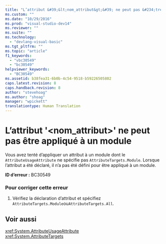 ```yaml
---
title: "L’attribut &#39;&lt;nom_attribut&gt;&#39; ne peut pas &#234;tre appliqu&#233; &#224; un module | Microsoft Docs"
ms.custom: ""
ms.date: "10/29/2016"
ms.prod: "visual-studio-dev14"
ms.reviewer: ""
ms.suite: ""
ms.technology: 
  - "devlang-visual-basic"
ms.tgt_pltfrm: ""
ms.topic: "article"
f1_keywords: 
  - "vbc30549"
  - "bc30549"
helpviewer_keywords: 
  - "BC30549"
ms.assetid: b38fea31-6b0b-4c54-9518-b59226505802
caps.latest.revision: 8
caps.handback.revision: 8
author: "stevehoag"
ms.author: "shoag"
manager: "wpickett"
translationtype: Human Translation
---
```

# L’attribut &#39;&lt;nom_attribut&gt;&#39; ne peut pas &#234;tre appliqu&#233; &#224; un module
Vous avez tenté d’appliquer un attribut à un module dont le `AttributeUsageAttribute` ne spécifie pas `AttributeTargets.Module`. Lorsque l’attribut a été déclaré, il n’a pas été défini pour être appliqué à un module.  
  
 **ID d’erreur :** BC30549  
  
### Pour corriger cette erreur  
  
1.  Vérifiez la déclaration d’attribut et spécifiez `AttributeTargets.Module`ou`AttributeTargets.All`.  
  
## Voir aussi  
 <xref:System.AttributeUsageAttribute>   
 <xref:System.AttributeTargets>